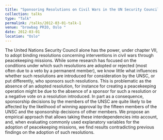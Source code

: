 ```yaml
---
title: "Sponsoring Resolutions on Civil Wars in the UN Security Council"
collection: talks
type: "Talk"
permalink: /talks/2012-03-01-talk-1
venue: "browbag PRIO, Oslo "
date: 2012-03-01
location: "Oslo"
---
```


The United Nations Security Council alone has the power, under chapter VII, to adopt binding resolutions concerning interventions in civil wars through peacekeeping missions. While some research has focused on the conditions under which such resolutions are adopted or rejected (most often due to a veto by a permanent member), we know little what influences whether such resolutions are introduced for consideration by the UNSC, or put differently, who sponsors such resolutions. This is problematic as the absence of an adopted resolution, for instance for creating a peacekeeping operation might be due to the absence of a sponsor for such a resolution or a negative vote on a resolution introduced. In part as a consequence, sponsorship decisions by the members of the UNSC are quite likely to be affected by the likelihood of winning approval by the fifteen members of the UNSC and the sponsorship decisions of other members. We propose an empirical approach that allows taking these interdependencies into account, and, when evaluating commonly used explanatory variables for the adoption of peacekeeping missions, we find results contradicting previous findings on the adoption of such resolutions.
